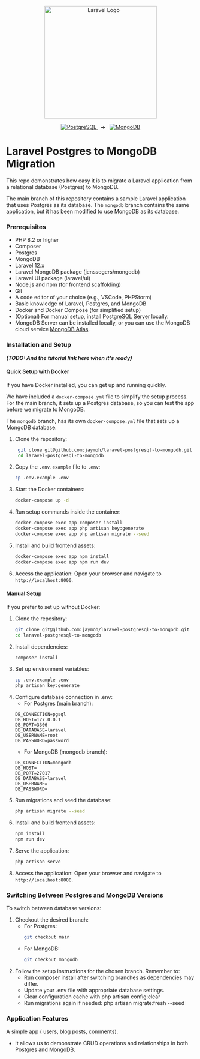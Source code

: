 <p align="center"><a href="https://laravel.com" target="_blank"><img src="https://raw.githubusercontent.com/laravel/art/master/logo-lockup/5%20SVG/2%20CMYK/1%20Full%20Color/laravel-logolockup-cmyk-red.svg" width="300" alt="Laravel Logo"></a></p>

<p align="center">
  <a href="https://www.postgresql.org">
  <img src="https://img.shields.io/badge/PostgreSQL-336791?style=for-the-badge&logo=postgresql&logoColor=white" alt="PostgreSQL">
</a>
 &nbsp;&nbsp;➜&nbsp;&nbsp;
  <a href="https://www.mongodb.com">
    <img src="https://img.shields.io/badge/MongoDB-4EA94B?style=for-the-badge&logo=mongodb&logoColor=white" alt="MongoDB">
  </a>
</p>

# Laravel Postgres to MongoDB Migration

This repo demonstrates how easy it is to migrate a Laravel application from a relational database (Postgres) to MongoDB.

The main branch of this repository contains a sample Laravel application that uses Postgres as its database.
The `mongodb` branch contains the same application, but it has been modified to use MongoDB as its database.

### Prerequisites

- PHP 8.2 or higher
- Composer
- Postgres
- MongoDB
- Laravel 12.x
- Laravel MongoDB package (jenssegers/mongodb)
- Laravel UI package (laravel/ui)
- Node.js and npm (for frontend scaffolding)
- Git
- A code editor of your choice (e.g., VSCode, PHPStorm)
- Basic knowledge of Laravel, Postgres, and MongoDB
- Docker and Docker Compose (for simplified setup)
- (Optional) For manual setup, install [PostgreSQL Server](https://www.postgresql.org/download/) locally.
- MongoDB Server can be installed locally, or you can use the MongoDB cloud service [MongoDB Atlas](https://www.mongodb.com/atlas).

### Installation and Setup

**_(TODO: And the tutorial link here when it's ready)_**

#### Quick Setup with Docker

If you have Docker installed, you can get up and running quickly.

We have included a `docker-compose.yml` file to simplify the setup process. For the main branch, it sets up a Postgres
database, so you can test the app before we migrate to MongoDB.

The `mongodb` branch, has its own `docker-compose.yml` file that sets up a MongoDB database.

1. Clone the repository:
   ```bash
    git clone git@github.com:jaymoh/laravel-postgresql-to-mongodb.git
    cd laravel-postgresql-to-mongodb
    ```
2. Copy the `.env.example` file to `.env`:
   ```bash
   cp .env.example .env
   ```
3. Start the Docker containers:
   ```bash
   docker-compose up -d
   ```
4. Run setup commands inside the container:
    ```bash
   docker-compose exec app composer install
   docker-compose exec app php artisan key:generate
   docker-compose exec app php artisan migrate --seed
   ```
5. Install and build frontend assets:
    ```bash
   docker-compose exec app npm install
   docker-compose exec app npm run dev
   ```
6. Access the application:
   Open your browser and navigate to `http://localhost:8000`.

#### Manual Setup

If you prefer to set up without Docker:

1. Clone the repository:
   ```bash
   git clone git@github.com:jaymoh/laravel-postgresql-to-mongodb.git
   cd laravel-postgresql-to-mongodb
    ```
2. Install dependencies:
   ```bash
   composer install
   ```
3. Set up environment variables:
    ```bash
   cp .env.example .env
   php artisan key:generate
    ```
4. Configure database connection in .env:
    - For Postgres (main branch):
   ```env
   DB_CONNECTION=pgsql
   DB_HOST=127.0.0.1
   DB_PORT=3306
   DB_DATABASE=laravel
   DB_USERNAME=root
   DB_PASSWORD=password
    ```
    - For MongoDB (mongodb branch):
    ```env
    DB_CONNECTION=mongodb
    DB_HOST=
    DB_PORT=27017
    DB_DATABASE=laravel
    DB_USERNAME=
    DB_PASSWORD=
    ```
5. Run migrations and seed the database:
   ```bash
   php artisan migrate --seed
   ```
6. Install and build frontend assets:
   ```bash
   npm install
   npm run dev
   ```
7. Serve the application:
    ```bash
    php artisan serve
     ```
8. Access the application:
    Open your browser and navigate to `http://localhost:8000`.

### Switching Between Postgres and MongoDB Versions

To switch between database versions:

1. Checkout the desired branch:
   - For Postgres:
     ```bash
     git checkout main
     ```
   - For MongoDB:
     ```bash
     git checkout mongodb
     ```
2. Follow the setup instructions for the chosen branch. Remember to:
    - Run composer install after switching branches as dependencies may differ.
    - Update your .env file with appropriate database settings.
    - Clear configuration cache with php artisan config:clear
    - Run migrations again if needed: php artisan migrate:fresh --seed

### Application Features
A simple app ( users, blog posts, comments).
- It allows us to demonstrate CRUD operations and relationships in both Postgres and MongoDB.

